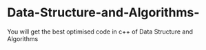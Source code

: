 # Data-Structure-and-Algorithms-
You will get the best optimised code in c++ of Data Structure and Algorithms 
